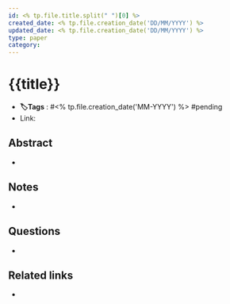 ```yaml
---
id: <% tp.file.title.split(" ")[0] %>
created_date: <% tp.file.creation_date('DD/MM/YYYY') %>
updated_date: <% tp.file.creation_date('DD/MM/YYYY') %>
type: paper
category:  
---
```


# {{title}}
- **🏷️Tags** :  #<% tp.file.creation_date('MM-YYYY') %> #pending 
- Link: 
## Abstract
- 
## Notes
- 

## Questions
- 

## Related links
- 